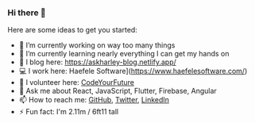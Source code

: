 ### Hi there 👋

Here are some ideas to get you started:

- 🔭 I’m currently working on way too many things
- 🌱 I’m currently learning nearly everything I can get my hands on
- 📃 I blog here: https://askharley-blog.netlify.app/
- 💻 I work here: Haefele Software](https://www.haefelesoftware.com/)
- 👯 I volunteer here: [CodeYourFuture](https://codeyourfuture.io/)
- 💬 Ask me about React, JavaScript, Flutter, Firebase, Angular
- 📫 How to reach me: [GitHub](https://github.com/askharley), [Twitter](https://twitter.com/askharleyio), [LinkedIn](https://www.linkedin.com/in/harley-ferguson-433243116/)
- ⚡ Fun fact: I'm 2.11m / 6ft11 tall
